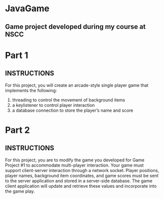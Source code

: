 # JavaGame
## Game project developed during my course at NSCC

# Part 1
## INSTRUCTIONS

For this project, you will create an arcade-style single player game that implements the following:
1. threading to control the movement of background items
2. a keylistener to control player interaction
3. a database connection to store the player’s name and score


# Part 2
## INSTRUCTIONS

For this project, you are to modify the game you developed for Game Project #1 to accommodate multi-player interaction.
Your game must support client-server interaction through a network socket.
Player positions, player names, background item coordinates, and game scores must be sent to the server application and stored in a server-side database.
The game client application will update and retrieve these values and incorporate into the game play.
